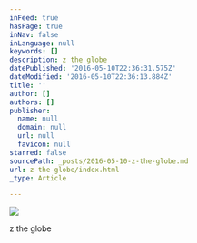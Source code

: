 ```yaml
---
inFeed: true
hasPage: true
inNav: false
inLanguage: null
keywords: []
description: z the globe
datePublished: '2016-05-10T22:36:31.575Z'
dateModified: '2016-05-10T22:36:13.884Z'
title: ''
author: []
authors: []
publisher:
  name: null
  domain: null
  url: null
  favicon: null
starred: false
sourcePath: _posts/2016-05-10-z-the-globe.md
url: z-the-globe/index.html
_type: Article

---
```

![](https://the-grid-user-content.s3-us-west-2.amazonaws.com/5c95523a-b6db-42aa-a6ee-416aae9a3347.jpg)

z the globe